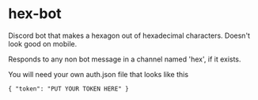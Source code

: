 # hex-bot
Discord bot that makes a hexagon out of hexadecimal characters. Doesn't look good on mobile. 

Responds to any non bot message in a channel named 'hex', if it exists.

You will need your own auth.json file that looks like this

    { "token": "PUT YOUR TOKEN HERE" }
